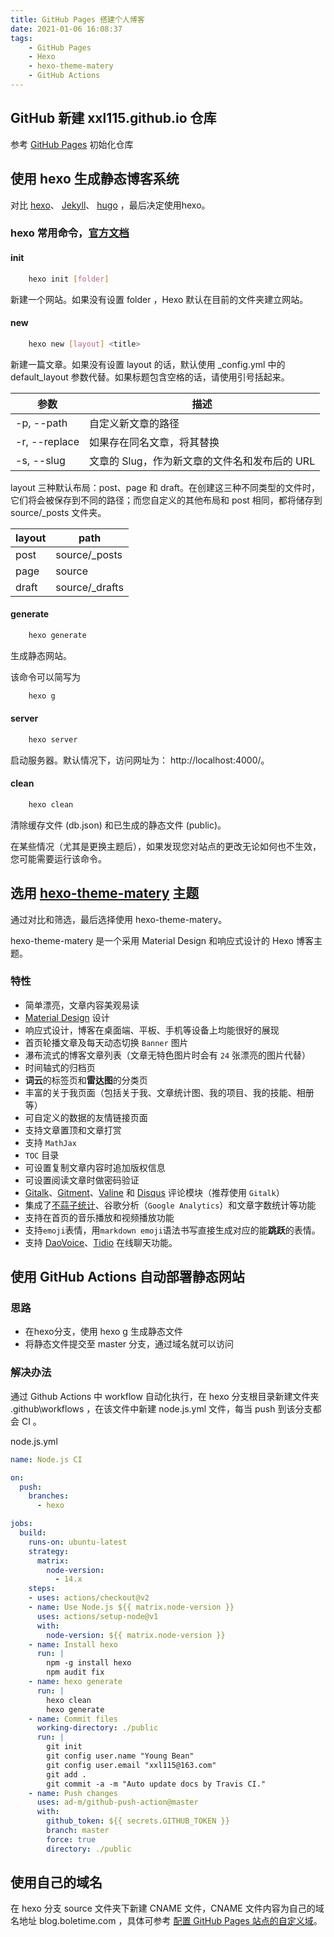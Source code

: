 ```yaml
---
title: GitHub Pages 搭建个人博客
date: 2021-01-06 16:08:37
tags: 
    - GitHub Pages
    - Hexo
    - hexo-theme-matery
    - GitHub Actions
---
```


## GitHub 新建 xxl115.github.io 仓库

参考 [GitHub Pages](https://pages.github.com/) 初始化仓库

## 使用 hexo 生成静态博客系统

对比 [hexo](https://hexo.io/)、 [Jekyll](https://jekyllrb.com/)、 [hugo](https://gohugo.io/) ，最后决定使用hexo。

### hexo 常用命令，[官方文档](https://hexo.io/zh-cn/docs/commands)

#### init

```bash
    hexo init [folder]
```

新建一个网站。如果没有设置 folder ，Hexo 默认在目前的文件夹建立网站。

#### new

```bash
    hexo new [layout] <title>
```

新建一篇文章。如果没有设置 layout 的话，默认使用 _config.yml 中的 default_layout 参数代替。如果标题包含空格的话，请使用引号括起来。

参数|描述
---|---
-p, --path  | 自定义新文章的路径
-r, --replace   | 如果存在同名文章，将其替换
-s, --slug  | 文章的 Slug，作为新文章的文件名和发布后的 URL

layout 三种默认布局：post、page 和 draft。在创建这三种不同类型的文件时，它们将会被保存到不同的路径；而您自定义的其他布局和 post 相同，都将储存到 source/_posts 文件夹。

layout  |   path
----    |   ----
post    |   source/_posts
page    |   source
draft   |   source/_drafts

#### generate

```bash
    hexo generate
```

生成静态网站。

该命令可以简写为

```bash
    hexo g
```

#### server

```bash
    hexo server
```

启动服务器。默认情况下，访问网址为： http://localhost:4000/。

#### clean

```bash
    hexo clean
```

清除缓存文件 (db.json) 和已生成的静态文件 (public)。

在某些情况（尤其是更换主题后），如果发现您对站点的更改无论如何也不生效，您可能需要运行该命令。

## 选用 [hexo-theme-matery](https://github.com/blinkfox/hexo-theme-matery) 主题

通过对比和筛选，最后选择使用 hexo-theme-matery。

hexo-theme-matery 是一个采用 Material Design 和响应式设计的 Hexo 博客主题。

### 特性

- 简单漂亮，文章内容美观易读
- [Material Design](https://material.io/) 设计
- 响应式设计，博客在桌面端、平板、手机等设备上均能很好的展现
- 首页轮播文章及每天动态切换 `Banner` 图片
- 瀑布流式的博客文章列表（文章无特色图片时会有 `24` 张漂亮的图片代替）
- 时间轴式的归档页
- **词云**的标签页和**雷达图**的分类页
- 丰富的关于我页面（包括关于我、文章统计图、我的项目、我的技能、相册等）
- 可自定义的数据的友情链接页面
- 支持文章置顶和文章打赏
- 支持 `MathJax`
- `TOC` 目录
- 可设置复制文章内容时追加版权信息
- 可设置阅读文章时做密码验证
- [Gitalk](https://gitalk.github.io/)、[Gitment](https://imsun.github.io/gitment/)、[Valine](https://valine.js.org/) 和 [Disqus](https://disqus.com/) 评论模块（推荐使用 `Gitalk`）
- 集成了[不蒜子统计](http://busuanzi.ibruce.info/)、谷歌分析（`Google Analytics`）和文章字数统计等功能
- 支持在首页的音乐播放和视频播放功能
- 支持`emoji`表情，用`markdown emoji`语法书写直接生成对应的能**跳跃**的表情。
- 支持 [DaoVoice](http://www.daovoice.io/)、[Tidio](https://www.tidio.com/) 在线聊天功能。

## 使用 GitHub Actions 自动部署静态网站

### 思路

- 在hexo分支，使用 hexo g 生成静态文件
- 将静态文件提交至 master 分支，通过域名就可以访问
  
### 解决办法

通过 Github Actions 中 workflow 自动化执行，在 hexo 分支根目录新建文件夹 .github\workflows ，在该文件中新建 node.js.yml 文件，每当 push 到该分支都会 CI 。

node.js.yml

```yml
name: Node.js CI

on:
  push:
    branches: 
      - hexo

jobs:
  build:
    runs-on: ubuntu-latest
    strategy:
      matrix:
        node-version: 
          - 14.x
    steps:
    - uses: actions/checkout@v2
    - name: Use Node.js ${{ matrix.node-version }}
      uses: actions/setup-node@v1
      with:
        node-version: ${{ matrix.node-version }}
    - name: Install hexo
      run: |
        npm -g install hexo
        npm audit fix
    - name: hexo generate
      run: |
        hexo clean 
        hexo generate
    - name: Commit files
      working-directory: ./public
      run: |
        git init
        git config user.name "Young Bean" 
        git config user.email "xxl115@163.com"
        git add .
        git commit -a -m "Auto update docs by Travis CI."
    - name: Push changes
      uses: ad-m/github-push-action@master
      with:
        github_token: ${{ secrets.GITHUB_TOKEN }}
        branch: master
        force: true
        directory: ./public
```

## 使用自己的域名

在 hexo 分支 source 文件夹下新建 CNAME 文件，CNAME 文件内容为自己的域名地址 blog.boletime.com ，具体可参考 [配置 GitHub Pages 站点的自定义域](https://docs.github.com/cn/free-pro-team@latest/github/working-with-github-pages/configuring-a-custom-domain-for-your-github-pages-site)。
